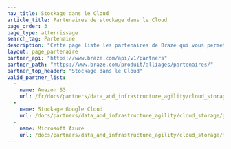 ```yaml
---
nav_title: Stockage dans le Cloud
article_title: Partenaires de stockage dans le Cloud
page_order: 3
page_type: atterrissage
search_tag: Partenaire
description: "Cette page liste les partenaires de Braze qui vous permettent de stocker des données à utiliser dans vos campagnes de messagerie."
layout: page_partenaire
partner_api: "https://www.braze.com/api/v1/partners"
partner_path: "https://www.braze.com/produit/alliages/partenaires/"
partner_top_header: "Stockage dans le Cloud"
valid_partner_list:
  - 
    name: Amazon S3
    url: /fr/docs/partners/data_and_infrastructure_agility/cloud_storage/文_s3/
  - 
    name: Stockage Google Cloud
    url: /docs/partners/data_and_infrastructure_agility/cloud_storage/google_cloud_storage_for_currents/
  - 
    name: Microsoft Azure
    url: /docs/partners/data_and_infrastructure_agility/cloud_storage/microsoft_azure_blob_storage_for_currents/
---
```


